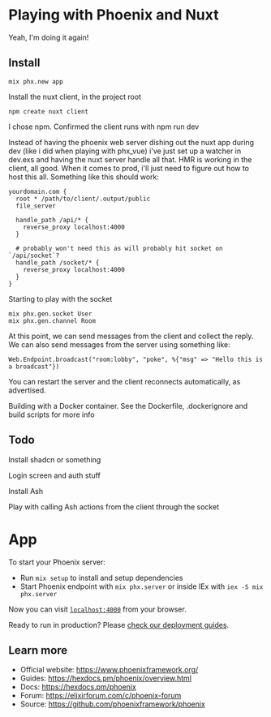 Playing with Phoenix and Nuxt
=============================

Yeah, I'm doing it again!

Install
-------

```
mix phx.new app
```

Install the nuxt client, in the project root

```
npm create nuxt client
```

I chose npm. Confirmed the client runs with npm run dev

Instead of having the phoenix web server dishing out the nuxt app during dev (like i did when playing with phx_vue)
i've just set up a watcher in dev.exs and having the nuxt server handle all that. HMR is working in the client, all good.
When it comes to prod, i'll just need to figure out how to host this all. Something like this should work:

```
yourdomain.com {
  root * /path/to/client/.output/public
  file_server

  handle_path /api/* {
    reverse_proxy localhost:4000
  }

  # probably won't need this as will probably hit socket on `/api/socket`?
  handle_path /socket/* {
    reverse_proxy localhost:4000
  }
}
```

Starting to play with the socket

```
mix phx.gen.socket User
mix phx.gen.channel Room

```

At this point, we can send messages from the client and collect the reply. We can also send messages from the
server using something like:

```
Web.Endpoint.broadcast("room:lobby", "poke", %{"msg" => "Hello this is a broadcast"})
```

You can restart the server and the client reconnects automatically, as advertised.

Building with a Docker container. See the Dockerfile, .dockerignore and build scripts for more info


Todo
----

Install shadcn or something

Login screen and auth stuff

Install Ash

Play with calling Ash actions from the client through the socket


# App

To start your Phoenix server:

  * Run `mix setup` to install and setup dependencies
  * Start Phoenix endpoint with `mix phx.server` or inside IEx with `iex -S mix phx.server`

Now you can visit [`localhost:4000`](http://localhost:4000) from your browser.

Ready to run in production? Please [check our deployment guides](https://hexdocs.pm/phoenix/deployment.html).

## Learn more

  * Official website: https://www.phoenixframework.org/
  * Guides: https://hexdocs.pm/phoenix/overview.html
  * Docs: https://hexdocs.pm/phoenix
  * Forum: https://elixirforum.com/c/phoenix-forum
  * Source: https://github.com/phoenixframework/phoenix
